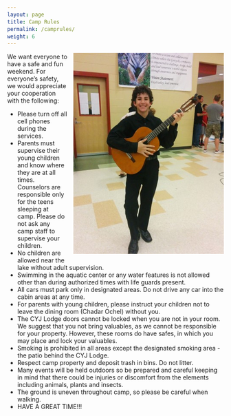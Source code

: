 ```yaml
---
layout: page
title: Camp Rules
permalink: /camprules/
weight: 6
---
```


<img style="float: right; margin: 0 0 1em 1em;" src="/pics/guitar.jpg" />


We want everyone to have a safe and fun weekend. For everyone’s safety,
we would appreciate your cooperation with the following:

* Please turn off all cell phones during the services.
* Parents must supervise their young children and know where they are at all times. Counselors are responsible only for the teens sleeping at camp. Please do not ask any camp staff to supervise your children.
* No children are allowed near the lake without adult supervision.
* Swimming in the aquatic center or any water features is not allowed other than during authorized times with life guards present.
* All cars must park only in designated areas. Do not drive any car into the cabin areas at any time.
* For parents with young children, please instruct your children not to leave the dining room (Chadar Ochel) without you.
* The CYJ Lodge doors cannot be locked when you are not in your room. We suggest that you not bring valuables, as we cannot be responsible for your property. However, these rooms do have safes, in which you may place and lock your valuables.
* Smoking is prohibited in all areas except the designated smoking area - the patio behind the CYJ Lodge.
* Respect camp property and deposit trash in bins. Do not litter.
* Many events will be held outdoors so be prepared and careful keeping in mind that there could be injuries or discomfort from the elements including animals, plants and insects.
* The ground is uneven throughout camp, so please be careful when walking.
* HAVE A GREAT TIME!!!

